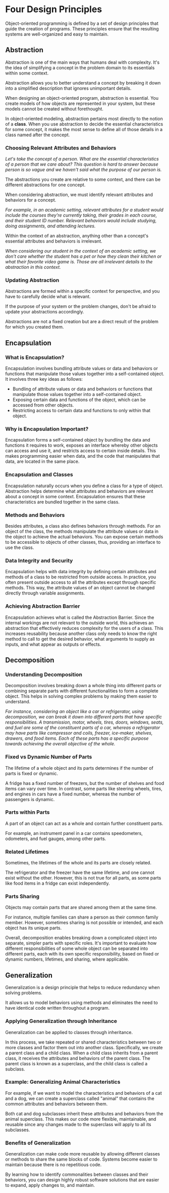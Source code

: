 # Four Design Principles

Object-oriented programming is defined by a set of design principles that guide the creation of programs. These principles ensure that the resulting systems are well-organized and easy to maintain.

## Abstraction

Abstraction is one of the main ways that humans deal with complexity. It's the idea of simplifying a concept in the problem domain to its essentials within some context. 

Abstraction allows you to better understand a concept by breaking it down into a simplified description that ignores unimportant details.

When designing an object-oriented program, abstraction is essential. You create models of how objects are represented in your system, but these models cannot be created without forethought.

In object-oriented modeling, abstraction pertains most directly to the notion of a **class**. When you use abstraction to decide the essential characteristics for some concept, it makes the most sense to define all of those details in a class named after the concept. 

### Choosing Relevant Attributes and Behaviors

*Let's take the concept of a person. What are the essential characteristics of a person that we care about? This question is hard to answer because person is so vague and we haven't said what the purpose of our person is.*

The abstractions you create are relative to some context, and there can be different abstractions for one concept.

When considering abstraction, we must identify relevant attributes and behaviors for a concept.

*For example, in an academic setting, relevant attributes for a student would include the courses they're currently taking, their grades in each course, and their student ID number. Relevant behaviors would include studying, doing assignments, and attending lectures.*

Within the context of an abstraction, anything other than a concept's essential attributes and behaviors is irrelevant.

*When considering our student in the context of an academic setting, we don't care whether the student has a pet or how they clean their kitchen or what their favorite video game is. Those are all irrelevant details to the abstraction in this context.*

### Updating Abstraction

Abstractions are formed within a specific context for perspective, and you have to carefully decide what is relevant. 

If the purpose of your system or the problem changes, don't be afraid to update your abstractions accordingly.

Abstractions are not a fixed creation but are a direct result of the problem for which you created them.


## Encapsulation

### What is Encapsulation?

Encapsulation involves bundling attribute values or data and behaviors or functions that manipulate those values together into a self-contained object. It involves three key ideas as follows:
- Bundling of attribute values or data and behaviors or functions that manipulate those values together into a self-contained object. 
- Exposing certain data and functions of the object, which can be accessed from other objects.
- Restricting access to certain data and functions to only within that object.

### Why is Encapsulation Important?

Encapsulation forms a self-contained object by bundling the data and functions it requires to work, exposes an interface whereby other objects can access and use it, and restricts access to certain inside details. This makes programming easier when data, and the code that manipulates that data, are located in the same place. 

### Encapsulation and Classes

Encapsulation naturally occurs when you define a class for a type of object. Abstraction helps determine what attributes and behaviors are relevant about a concept in some context. Encapsulation ensures that these characteristics are bundled together in the same class.

### Methods and Behaviors

Besides attributes, a class also defines behaviors through methods. For an object of the class, the methods manipulate the attribute values or data in the object to achieve the actual behaviors. You can expose certain methods to be accessible to objects of other classes, thus, providing an interface to use the class.

### Data Integrity and Security

Encapsulation helps with data integrity by defining certain attributes and methods of a class to be restricted from outside access. In practice, you often present outside access to all the attributes except through specific methods. This way, the attribute values of an object cannot be changed directly through variable assignments.

### Achieving Abstraction Barrier

Encapsulation achieves what is called the Abstraction Barrier. Since the internal workings are not relevant to the outside world, this achieves an abstraction that effectively reduces complexity for the users of a class. This increases reusability because another class only needs to know the right method to call to get the desired behavior, what arguments to supply as inputs, and what appear as outputs or effects.


## Decomposition

### Understanding Decomposition

Decomposition involves breaking down a whole thing into different parts or combining separate parts with different functionalities to form a complete object. This helps in solving complex problems by making them easier to understand. 

*For instance, considering an object like a car or refrigerator, using decomposition, we can break it down into different parts that have specific responsibilities. A transmission, motor, wheels, tires, doors, windows, seats, and fuel are some of the constituent parts of a car, whereas a refrigerator may have parts like compressor and coils, freezer, ice-maker, shelves, drawers, and food items. Each of these parts has a specific purpose towards achieving the overall objective of the whole.*


### Fixed vs Dynamic Number of Parts

The lifetime of a whole object and its parts determines if the number of parts is fixed or dynamic. 

A fridge has a fixed number of freezers, but the number of shelves and food items can vary over time. In contrast, some parts like steering wheels, tires, and engines in cars have a fixed number, whereas the number of passengers is dynamic.

### Parts within Parts

A part of an object can act as a whole and contain further constituent parts.

For example, an instrument panel in a car contains speedometers, odometers, and fuel gauges, among other parts. 

### Related Lifetimes

Sometimes, the lifetimes of the whole and its parts are closely related.

The refrigerator and the freezer have the same lifetime, and one cannot exist without the other. However, this is not true for all parts, as some parts like food items in a fridge can exist independently. 

### Parts Sharing

Objects may contain parts that are shared among them at the same time.

For instance, multiple families can share a person as their common family member. However, sometimes sharing is not possible or intended, and each object has its unique parts. 

Overall, decomposition enables breaking down a complicated object into separate, simpler parts with specific roles. It's important to evaluate how different responsibilities of some whole object can be separated into different parts, each with its own specific responsibility, based on fixed or dynamic numbers, lifetimes, and sharing, where applicable.


## Generalization

Generalization is a design principle that helps to reduce redundancy when solving problems.

It allows us to model behaviors using methods and eliminates the need to have identical code written throughout a program.

### Applying Generalization through Inheritance

Generalization can be applied to classes through inheritance.

In this process, we take repeated or shared characteristics between two or more classes and factor them out into another class. Specifically, we create a parent class and a child class. When a child class inherits from a parent class, it receives the attributes and behaviors of the parent class. The parent class is known as a superclass, and the child class is called a subclass.

### Example: Generalizing Animal Characteristics

For example, if we want to model the characteristics and behaviors of a cat and a dog, we can create a superclass called "animal" that contains the common attributes and behaviors between them.

Both cat and dog subclasses inherit these attributes and behaviors from the animal superclass. This makes our code more flexible, maintainable, and reusable since any changes made to the superclass will apply to all its subclasses.


### Benefits of Generalization

Generalization can make code more reusable by allowing different classes or methods to share the same blocks of code. Systems become easier to maintain because there is no repetitious code. 

By learning how to identify commonalities between classes and their behaviors, you can design highly robust software solutions that are easier to expand, apply changes to, and maintain.